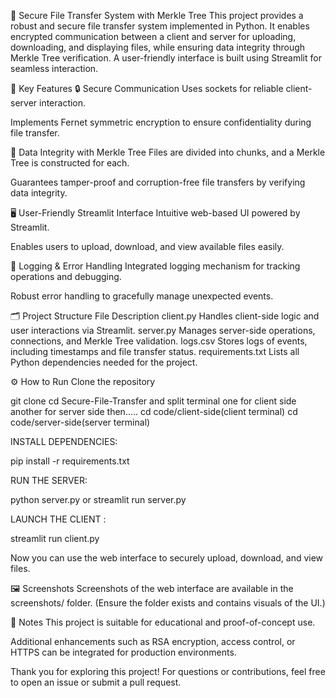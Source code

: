 🔐 Secure File Transfer System with Merkle Tree
This project provides a robust and secure file transfer system implemented in Python. It enables encrypted communication between a client and server for uploading, downloading, and displaying files, while ensuring data integrity through Merkle Tree verification. A user-friendly interface is built using Streamlit for seamless interaction.

🚀 Key Features
🔒 Secure Communication
Uses sockets for reliable client-server interaction.

Implements Fernet symmetric encryption to ensure confidentiality during file transfer.

🌳 Data Integrity with Merkle Tree
Files are divided into chunks, and a Merkle Tree is constructed for each.

Guarantees tamper-proof and corruption-free file transfers by verifying data integrity.

🖥️ User-Friendly Streamlit Interface
Intuitive web-based UI powered by Streamlit.

Enables users to upload, download, and view available files easily.

📜 Logging & Error Handling
Integrated logging mechanism for tracking operations and debugging.

Robust error handling to gracefully manage unexpected events.

🗂️ Project Structure
File	Description
client.py	Handles client-side logic and user interactions via Streamlit.
server.py	Manages server-side operations, connections, and Merkle Tree validation.
logs.csv	Stores logs of events, including timestamps and file transfer status.
requirements.txt	Lists all Python dependencies needed for the project.

⚙️ How to Run
Clone the repository

git clone <your-repo-link>
cd Secure-File-Transfer and split terminal one for client side another for server side then.....
cd code/client-side(client terminal)
cd code/server-side(server terminal)


INSTALL DEPENDENCIES:

pip install -r requirements.txt


RUN THE SERVER:

python server.py or  streamlit run server.py


LAUNCH THE CLIENT :

streamlit run client.py



Now you can use the web interface to securely upload, download, and view files.

🖼️ Screenshots
Screenshots of the web interface are available in the screenshots/ folder. (Ensure the folder exists and contains visuals of the UI.)

📌 Notes
This project is suitable for educational and proof-of-concept use.

Additional enhancements such as RSA encryption, access control, or HTTPS can be integrated for production environments.

Thank you for exploring this project!
For questions or contributions, feel free to open an issue or submit a pull request.